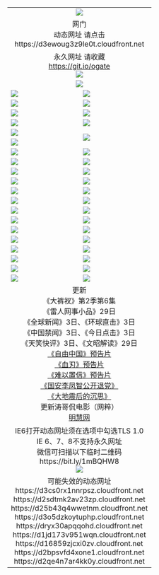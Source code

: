 ﻿<table>
  <tr></tr>
  <tr><td colspan=2 align=center><img src="https://cloud.githubusercontent.com/assets/11880933/13434984/f430fae2-e012-11e5-814f-c2df1e82b247.jpg" /></td></tr>
  <tr><td colspan=2 align=center>网门<br>动态网址 请点击
<br>https://d3ewoug3z9le0t.cloudfront.net
    </td>
  </tr>
  <tr>
    <td colspan=2 align=center>永久网址 请收藏<br/><a href="https://git.io/ogate" target="_blank">https://git.io/ogate</a><br/><a href="https://d3ewoug3z9le0t.cloudfront.net/Up/0WMGDL2.png" target="_blank"><img src="https://d3ewoug3z9le0t.cloudfront.net/Up/0WMGD2.png"/></a></td>
    <!--td align=center>临时网址 微信用<br/><a href="https://bit.ly/1mBQHW8" target="_blank">https://bit.ly/1mBQHW8</a><br/><a href="https://d3ewoug3z9le0t.cloudfront.net/Up/0WMGDL3.png" target="_blank"><img src="https://d3ewoug3z9le0t.cloudfront.net/Up/0WMGD3.png"/></a></td-->
  </tr>
  <tr>
    <td colspan=2 align=center><a href="https://d3ewoug3z9le0t.cloudfront.net/ogUP.aspx?name=0oGate.apk" target="_blank"><img src="https://d3ewoug3z9le0t.cloudfront.net/Up/0WMAZ.jpg" /></a></td>
  </tr>
  <tr>
    <td><a href="https://d3ewoug3z9le0t.cloudfront.net/ogNice.aspx" target="_blank"><img src="https://d3ewoug3z9le0t.cloudfront.net/Up/0WCYY.jpg" /></a></td>
    <td><a href="https://d3ewoug3z9le0t.cloudfront.net/onCO.aspx?ob=600%E4%BA%8B%E7%89%A9&op=%E5%A2%9E%E5%88%A0%E6%94%B9&args=WH1~%23%E7%B1%BB%E5%9E%8B6%E6%96%B0%E9%97%BB%7c%23%E7%B1%BB%E5%9E%8B6%E8%AF%84%E8%AE%BA&mode=" target="_blank"><img src="https://d3ewoug3z9le0t.cloudfront.net/Up/0WZTT.jpg" /></a></td> 
  </tr>
  <tr>
    <td><a href="https://d3ewoug3z9le0t.cloudfront.net/ogDY.aspx" target="_blank"><img src="https://d3ewoug3z9le0t.cloudfront.net/Up/0FK.jpg" /></a></td>
    <td><a href="https://d3ewoug3z9le0t.cloudfront.net/ogST.aspx" target="_blank"><img src="https://d3ewoug3z9le0t.cloudfront.net/Up/0ST.jpg" /></a></td> 
  </tr>
  <tr>
    <!--td rowspan=2><a href="https://d3ewoug3z9le0t.cloudfront.net/ogUP.aspx?name=WJ.mp4&count=T:1,480P:1" target="_blank"><img src="https://d3ewoug3z9le0t.cloudfront.net/Up/WJ.jpg" /></a></td-->
    <td><a href="https://d3ewoug3z9le0t.cloudfront.net/ogUP.aspx?name=11DKC.mp4&count=T:2,2:6,1:16" target="_blank"><img src="https://d3ewoug3z9le0t.cloudfront.net/Up/11DKC.jpg" /></a></td> 
    <td><div><a href="https://d3ewoug3z9le0t.cloudfront.net/ogUP.aspx?name=LRWS.mp4&count=7B:8,6B:44,5A:10,5B:35,4A:14,4B:19,3A:10,3B:26,2A:16,2B:21,1A:23,1B:29&current=7B:8" target="_blank"><img src="https://d3ewoug3z9le0t.cloudfront.net/Up/LRWS.jpg" /></a></td>
   </tr>
  <tr>
    <td><a href="https://d3ewoug3z9le0t.cloudfront.net/ogUP.aspx?name=LRSH.mp4&count=W:13,2:10" target="_blank"><img src="https://d3ewoug3z9le0t.cloudfront.net/Up/LRSH.jpg" /></a></td>
    <td><a href="https://ogNiceVedio.aspx" target="_blank"><img src="https://d3ewoug3z9le0t.cloudfront.net/Up/TGKDY.jpg" /></a></td>
  </tr>
  <tr>
    <td><a href="https://d3ewoug3z9le0t.cloudfront.net/ogUP.aspx?name=JQR.mp4&count=2" target="_blank"><img src="https://d3ewoug3z9le0t.cloudfront.net/Up/JQR.jpg" /></a></td>   
    <td rowspan=2><a href="https://d3ewoug3z9le0t.cloudfront.net/ogUP.aspx?name=JP.mp4&count=9" target="_blank"><img src="https://d3ewoug3z9le0t.cloudfront.net/Up/JP.jpg" /></td>
  </tr>
  <tr>
    <td><a href="https://d3ewoug3z9le0t.cloudfront.net/ogUP.aspx?name=WH.mp4" target="_blank"><img src="https://d3ewoug3z9le0t.cloudfront.net/Up/WH.jpg" /></a></td>
  </tr>
  <tr>
    <td><a href="https://d3ewoug3z9le0t.cloudfront.net/ogUP.aspx?name=SSZJ.mp4&count=SP:6,480P:8" target="_blank"><img src="https://d3ewoug3z9le0t.cloudfront.net/Up/SSZJ.jpg" /></a></td>
    <td><a href="https://d3ewoug3z9le0t.cloudfront.net/ogUP.aspx?name=ZY.mp4&count=2015:16" target="_blank"><img src="https://d3ewoug3z9le0t.cloudfront.net/Up/ZY.jpg" /></a</td>
  </tr>
  <tr>
    <td><a href="https://d3ewoug3z9le0t.cloudfront.net/ogUP.aspx?name=XTFY.mp4&count=B:2,A:24" target="_blank"><img src="https://d3ewoug3z9le0t.cloudfront.net/Up/XTFY.jpg" /></a></td>
    <td><a href="https://d3ewoug3z9le0t.cloudfront.net/ogUP.aspx?name=1XQK.mp4&count=13" target="_blank"><img src="https://d3ewoug3z9le0t.cloudfront.net/Up/1XQK.jpg" /></a</td>
  </tr>
  <tr>
    <td><a href="https://d3ewoug3z9le0t.cloudfront.net/ogUP.aspx?name=1LYF.mp4&count=2" target="_blank"><img src="https://d3ewoug3z9le0t.cloudfront.net/Up/1LYF0.jpg" /></a></td>
    <td><a href="https://d3ewoug3z9le0t.cloudfront.net/ogUP.aspx?name=1ZGC.mp4&count=6" target="_blank"><img src="https://d3ewoug3z9le0t.cloudfront.net/Up/1ZGC0.jpg" /></a></td>
  </tr>
  <tr>
    <td><a href="https://d3ewoug3z9le0t.cloudfront.net/ogUP.aspx?name=1ZKM.mp4&count=3&current=3" target="_blank"><img src="https://d3ewoug3z9le0t.cloudfront.net/Up/1ZKM0.jpg" /></a></td>  
    <td><a href="https://d3ewoug3z9le0t.cloudfront.net/ogUP.aspx?name=1WWY.mp4&count=6&current=6" target="_blank"><img src="https://d3ewoug3z9le0t.cloudfront.net/Up/1WWY0.jpg" /></a></td>
  </tr>
  <tr>
    <td><a href="https://d3ewoug3z9le0t.cloudfront.net/ogUP.aspx?name=10JGY.mp4&count=3" target="_blank"><img src="https://d3ewoug3z9le0t.cloudfront.net/Up/10JGY0.jpg" /></a></td>
    <td><a href="https://d3ewoug3z9le0t.cloudfront.net/ogUP.aspx?name=10CYS.mp4&count=2" target="_blank"><img src="https://d3ewoug3z9le0t.cloudfront.net/Up/10CYS0.jpg" /></a></td>
  </tr>
  <tr>
    <td><a href="https://d3ewoug3z9le0t.cloudfront.net/ogUP.aspx?name=4SQQ.mp4&count=201603:3,201602:20,201601:21&current=201603:2" target="_blank"><img src="https://d3ewoug3z9le0t.cloudfront.net/Up/4SQQ0.jpg"/></a></td>
    <td><a href="https://d3ewoug3z9le0t.cloudfront.net/ogUP.aspx?name=4SHQ.mp4&count=201603:3,201602:27,201601:28&current=201603:3" target="_blank"><img src="https://d3ewoug3z9le0t.cloudfront.net/Up/4SHQ0.jpg"/></a></td>
  </tr>
  <tr>
    <td><a href="https://d3ewoug3z9le0t.cloudfront.net/ogUP.aspx?name=4SZG.mp4&count=201603:3,201602:21,201601:23&current=201603:2" target="_blank"><img src="https://d3ewoug3z9le0t.cloudfront.net/Up/4SZG0.jpg"/></a></td>
    <td><a href="https://d3ewoug3z9le0t.cloudfront.net/ogUP.aspx?name=4SDJ.mp4&count=201603A:3,201603B:3,201602A:24,201602B:7,201601A:48,201601B:6&current=201603A:2" target="_blank"><img src="https://d3ewoug3z9le0t.cloudfront.net/Up/4SDJ0.jpg"/></a></td>
  </tr>
  <tr>
    <td><a href="https://d3ewoug3z9le0t.cloudfront.net/ogUP.aspx?name=4CTX.mp4&count=201602:4,201601:4&current=201602:4" target="_blank"><img src="https://d3ewoug3z9le0t.cloudfront.net/Up/4CTX0.jpg"/></a></td>
    <td><a href="https://d3ewoug3z9le0t.cloudfront.net/ogUP.aspx?name=4CWZ.mp4&count=201602:4,201601:4&current=201602:4" target="_blank"><img src="https://d3ewoug3z9le0t.cloudfront.net/Up/4CWZ0.jpg"/></a></td>
  </tr>
  <tr>
    <td><a href="https://d3ewoug3z9le0t.cloudfront.net/onUP.aspx?name=https://dwsfx5awq5vcc.cloudfront.net/" target="_blank"><img src="https://d3ewoug3z9le0t.cloudfront.net/Up/0DTW.jpg"/></a></td>
    <td><a href="https://d3ewoug3z9le0t.cloudfront.net/onUP.aspx?name=https://d240ns8up8earz.cloudfront.net/acenter/" target="_blank"><img src="https://d3ewoug3z9le0t.cloudfront.net/Up/0TDW.jpg" /></a></td>
  </tr>
  <tr>
    <td><a href="https://d3ewoug3z9le0t.cloudfront.net/onUP.aspx?name=https://d4508d6vomz2p.cloudfront.net/gb/nsc413.htm" target="_blank"><img src="https://d3ewoug3z9le0t.cloudfront.net/Up/0DJY.jpg" /></a></td>
    <td><a href="https://d3ewoug3z9le0t.cloudfront.net/onUP.aspx?name=https://d3bxwq7vzudb5l.cloudfront.net/xtr/gb/prog204.html" target="_blank"><img src="https://d3ewoug3z9le0t.cloudfront.net/Up/0XTR.jpg" /></a></td>
  </tr>
  <tr>
    <td><a href="https://d3ewoug3z9le0t.cloudfront.net/onUP.aspx?name=https://d3aj00iefsmfgc.cloudfront.net/" target="_blank"><img src="https://d3ewoug3z9le0t.cloudfront.net/Up/0MHW.jpg" /></a></td>
    <td><a href="https://d3ewoug3z9le0t.cloudfront.net/onUP.aspx?name=https://d1lcj91uv80klr.cloudfront.net/" target="_blank"><img src="https://d3ewoug3z9le0t.cloudfront.net/Up/0ZJW.jpg" /></a></td>
  </tr>
  <tr>
    <td><a href="https://d3ewoug3z9le0t.cloudfront.net/ogUP.aspx?name=0FG.zip" target="_blank"><img src="https://d3ewoug3z9le0t.cloudfront.net/Up/0FG.jpg" /></a></td>
    <td><a href="https://d3ewoug3z9le0t.cloudfront.net/ogUP.aspx?name=0FGA.apk" target="_blank"><img src="https://d3ewoug3z9le0t.cloudfront.net/Up/0FGA.jpg" /></a></td>
  </tr>
  <tr>
    <td><a href="https://d3ewoug3z9le0t.cloudfront.net/ogUP.aspx?name=0U.zip" target="_blank"><img src="https://d3ewoug3z9le0t.cloudfront.net/Up/0U.jpg" /></a></td>
    <td><a href="https://d3ewoug3z9le0t.cloudfront.net/ogUP.aspx?name=0UA.apk" target="_blank"><img src="https://d3ewoug3z9le0t.cloudfront.net/Up/0UA.jpg" /></a></td>
  </tr>
  <tr>
    <td><a href="https://d3ewoug3z9le0t.cloudfront.net/ogUP.aspx?name=0iPPOTV.zip" target="_blank"><img src="https://d3ewoug3z9le0t.cloudfront.net/Up/0iPPOTV.jpg" /></a></td>
    <td><a href="https://d3ewoug3z9le0t.cloudfront.net/ogUP.aspx?name=0iNTD.apk" target="_blank"><img src="https://d3ewoug3z9le0t.cloudfront.net/Up/0iNTD.jpg" /></a></td>
  </tr>
  <tr>
    <td colspan=2 align=center>更新<br>
      《大裤衩》第2季第6集<br>
      《雷人网事小品》29日<br>
      《全球新闻》3日、《环球直击》3日<br>
      《中国禁闻》3日、《今日点击》3日<br>
      《天笑快评》3日、《文昭解读》29日<br>
      <a href="https://d3ewoug3z9le0t.cloudfront.net/ogUP.aspx?name=11ZYZG0.mp4" target="_blank">《自由中国》预告片</a><br>
      <a href="https://d3ewoug3z9le0t.cloudfront.net/ogUP.aspx?name=11XR.mp4" target="_blank">《血刃》预告片</a><br>
      <a href="https://d3ewoug3z9le0t.cloudfront.net/ogUP.aspx?name=11NYZX.mp4&count=2" target="_blank">《难以置信》预告片</a><br>
      <a href="https://d3ewoug3z9le0t.cloudfront.net/ogUP.aspx?name=4LFZ.mp4" target="_blank">《国安李凤智公开退党》</a><br>
      <a href="https://d3ewoug3z9le0t.cloudfront.net/ogUP.aspx?name=4DDZHDCS.mp4" target="_blank">《大地震后的沉思》</a><br>
      更新涛哥侃电影（网粹）<br>
      <a href="https://d3ewoug3z9le0t.cloudfront.net/onUP.aspx?name=https://www.minghui.org/" target="_blank">明慧网</a></td>
    </td>
  </tr>
  <tr>
    <td colspan=2 align=center>IE6打开动态网址须在选项中勾选TLS 1.0<br/>IE 6、7、8不支持永久网址<br/>
      微信可扫描以下临时二维码<br/>https://bit.ly/1mBQHW8<br/><a href="https://d3ewoug3z9le0t.cloudfront.net/Up/0WMGDL3.png" target="_blank"><img src="https://d3ewoug3z9le0t.cloudfront.net/Up/0WMGD3.png"/></a><br>
  </tr>
  <tr>
    <td colspan=2 align=center>可能失效的动态网址
<br>https://d3cs0rx1nnrpsz.cloudfront.net
<br>https://d2sdtmk2av23zp.cloudfront.net
<br>https://d25b43q4wwetnm.cloudfront.net
<br>https://d3o5dzkoytuphp.cloudfront.net
<br>https://dryx30apqqohd.cloudfront.net
<br>https://d1jd173v951wqn.cloudfront.net
<br>https://d16859zjcxi0zv.cloudfront.net
<br>https://d2bpsvfd4xone1.cloudfront.net
<br>https://d2qe4n7ar4kk0y.cloudfront.net
    </td>
  </tr>
</table>
